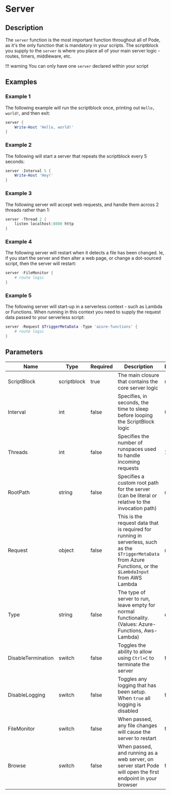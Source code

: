 # Server

## Description

The `server` function is the most important function throughout all of Pode, as it's the only function that is mandatory in your scripts. The scriptblock you supply to the `server` is where you place all of your main server logic - routes, timers, middleware, etc.

!!! warning
    You can only have one `server` declared within your script

## Examples

### Example 1

The following example will run the scriptblock once, printing out `Hello, world!`, and then exit:

```powershell
server {
    Write-Host 'Hello, world!'
}
```

### Example 2

The following will start a server that repeats the scriptblock every 5 seconds:

```powershell
server -Interval 5 {
    Write-Host 'Hey!'
}
```

### Example 3

The following server will accept web requests, and handle them across 2 threads rather than 1:

```powershell
server -Thread 2 {
    listen localhost:8080 http
}
```

### Example 4

The following server will restart when it detects a file has been changed. Ie, if you start the server and then alter a web page, or change a dot-sourced script, then the server will restart:

```powershell
server -FileMonitor {
    # route logic
}
```

### Example 5

The following server will start-up in a serverless context - such as Lambda or Functions. When running in this context you need to supply the request data passed to your serverless script:

```powershell
server -Request $TriggerMetaData -Type 'azure-functions' {
    # route logic
}
```

## Parameters

| Name | Type | Required | Description | Default |
| ---- | ---- | -------- | ----------- | ------- |
| ScriptBlock | scriptblock | true | The main closure that contains the core server logic | null |
| Interval | int | false | Specifies, in seconds, the time to sleep before looping the ScriptBlock logic | 0 |
| Threads | int | false | Specifies the number of runspaces used to handle incoming requests | 1 |
| RootPath | string | false | Specifies a custom root path for the server (can be literal or relative to the invocation path) | null |
| Request | object | false | This is the request data that is required for running in serverless, such as the `$TriggerMetaData` from Azure Functions, or the `$LambdaInput` from AWS Lambda | null |
| Type | string | false | The type of server to run, leave empty for normal functionality. (Values: Azure-Functions, Aws-Lambda) | empty |
| DisableTermination | switch | false | Toggles the ability to allow using `Ctrl+C` to terminate the server | false |
| DisableLogging | switch | false | Toggles any logging that has been setup. When `true` all logging is disabled | false |
| FileMonitor | switch | false | When passed, any file changes will cause the server to restart | false |
| Browse | switch | false | When passed, and running as a web server, on server start Pode will open the first endpoint in your browser | false |

